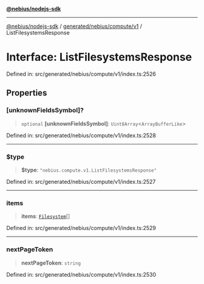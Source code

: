 [**@nebius/nodejs-sdk**](../../../../../README.md)

---

[@nebius/nodejs-sdk](../../../../../README.md) / [generated/nebius/compute/v1](../README.md) / ListFilesystemsResponse

# Interface: ListFilesystemsResponse

Defined in: src/generated/nebius/compute/v1/index.ts:2526

## Properties

### \[unknownFieldsSymbol\]?

> `optional` **\[unknownFieldsSymbol\]**: `Uint8Array`\<`ArrayBufferLike`\>

Defined in: src/generated/nebius/compute/v1/index.ts:2528

---

### $type

> **$type**: `"nebius.compute.v1.ListFilesystemsResponse"`

Defined in: src/generated/nebius/compute/v1/index.ts:2527

---

### items

> **items**: [`Filesystem`](Filesystem.md)[]

Defined in: src/generated/nebius/compute/v1/index.ts:2529

---

### nextPageToken

> **nextPageToken**: `string`

Defined in: src/generated/nebius/compute/v1/index.ts:2530
